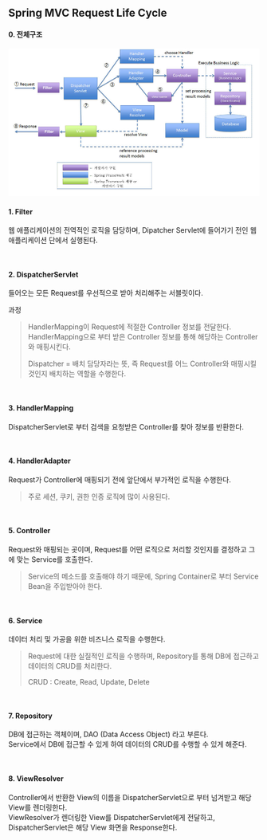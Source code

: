 ## Spring MVC Request Life Cycle

#### 0. 전체구조
<img src="../img/springmvclc1.jpeg">

<br />

#### 1. Filter
웹 애플리케이션의 전역적인 로직을 담당하며, Dipatcher Servlet에 들어가기 전인 웹 애플리케이션 단에서 실행된다.

<br />

#### 2. DispatcherServlet
들어오는 모든 Request를 우선적으로 받아 처리해주는 서블릿이다.  

과정
> HandlerMapping이 Request에 적절한 Controller 정보를 전달한다.  
> HandlerMapping으로 부터 받은 Controller 정보를 통해 해당하는 Controller와 매핑시킨다.
>
> Dispatcher = 배치 담당자라는 뜻, 즉 Request를 어느 Controller와 매핑시킬 것인지 배치하는 역할을 수행한다.

<br />

#### 3. HandlerMapping
DispatcherServlet로 부터 검색을 요청받은 Controller를 찾아 정보를 반환한다.

<br />

#### 4. HandlerAdapter
Request가 Controller에 매핑되기 전에 앞단에서 부가적인 로직을 수행한다.

> 주로 세션, 쿠키, 권한 인증 로직에 많이 사용된다.

<br />

#### 5. Controller
Request와 매핑되는 곳이며, Request를 어떤 로직으로 처리할 것인지를 결정하고 그에 맞는 Service를 호출한다.

> Service의 메소드를 호출해야 하기 때문에, Spring Container로 부터 Service Bean을 주입받아야 한다.

<br />

#### 6. Service
데이터 처리 및 가공을 위한 비즈니스 로직을 수행한다.

> Request에 대한 실질적인 로직을 수행하며, Repository를 통해 DB에 접근하고 데이터의 CRUD를 처리한다.
>
> CRUD : Create, Read, Update, Delete

<br />

#### 7. Repository
DB에 접근하는 객체이며, DAO (Data Access Object) 라고 부른다.  
Service에서 DB에 접근할 수 있게 하여 데이터의 CRUD를 수행할 수 있게 해준다.

<br />

#### 8. ViewResolver
Controller에서 반환한 View의 이름을 DispatcherServlet으로 부터 넘겨받고 해당 View를 렌더링한다.  
ViewResolver가 렌더링한 View를 DispatcherServlet에게 전달하고, DispatcherServlet은 해당 View 화면을 Response한다.
